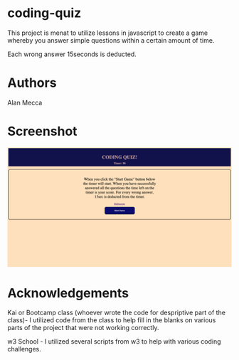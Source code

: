 # coding-quiz

This project is menat to utilize lessons in javascript to create a game whereby you answer simple questions within a certain amount of time.

Each wrong answer 15seconds is deducted.

# Authors

Alan Mecca

# Screenshot

<img src="./assets/images/coding-quiz.png">

# Acknowledgements

Kai or Bootcamp class (whoever wrote the code for despriptive part of the class)- I utilized code from the class to help fill in the blanks on various parts of the project that were not working correctly.

w3 School - I utilized several scripts from w3 to help with various coding challenges.

